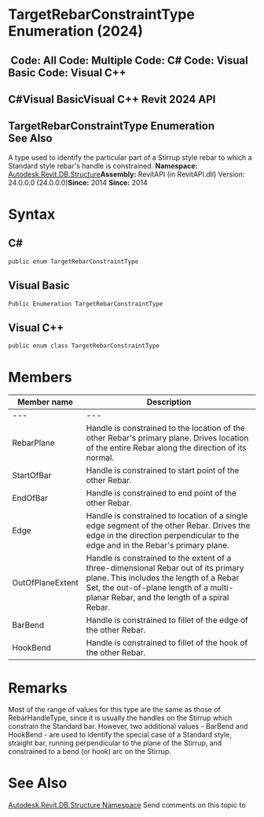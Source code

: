 # TargetRebarConstraintType Enumeration (2024)

﻿
 Code: All Code: Multiple Code: C# Code: Visual Basic Code: Visual C++   
---  
C#Visual BasicVisual C++
Revit 2024 API  
---  
TargetRebarConstraintType Enumeration  
See Also  
---  
A type used to identify the particular part of a Stirrup style rebar to which a Standard style rebar's handle is constrained. 
**Namespace:** [Autodesk.Revit.DB.Structure](d586b341-f687-9d90-e96d-255806b7d4fc.md "Autodesk.Revit.DB.Structure Namespace")**Assembly:** RevitAPI (in RevitAPI.dll) Version: 24.0.0.0 (24.0.0.0)**Since:** 2014 **Since:** 2014 
# Syntax
C#  
---  
```text
public enum TargetRebarConstraintType
```
  
Visual Basic  
---  
```text
Public Enumeration TargetRebarConstraintType
```
  
Visual C++  
---  
```text
public enum class TargetRebarConstraintType
```
  
# Members
| Member name | Description |
| --- | --- |
| --- | --- |
| RebarPlane | Handle is constrained to the location of the other Rebar's primary plane. Drives location of the entire Rebar along the direction of its normal. |
| StartOfBar | Handle is constrained to start point of the other Rebar. |
| EndOfBar | Handle is constrained to end point of the other Rebar. |
| Edge | Handle is constrained to location of a single edge segment of the other Rebar. Drives the edge in the direction perpendicular to the edge and in the Rebar's primary plane. |
| OutOfPlaneExtent | Handle is constrained to the extent of a three-dimensional Rebar out of its primary plane. This includes the length of a Rebar Set, the out-of-plane length of a multi-planar Rebar, and the length of a spiral Rebar. |
| BarBend | Handle is constrained to fillet of the edge of the other Rebar. |
| HookBend | Handle is constrained to fillet of the hook of the other Rebar. |

# Remarks
Most of the range of values for this type are the same as those of RebarHandleType, since it is usually the handles on the Stirrup which constrain the Standard bar. However, two additional values - BarBend and HookBend - are used to identify the special case of a Standard style, straight bar, running perpendicular to the plane of the Stirrup, and constrained to a bend (or hook) arc on the Stirrup. 
# See Also
[Autodesk.Revit.DB.Structure Namespace](d586b341-f687-9d90-e96d-255806b7d4fc.md "Autodesk.Revit.DB.Structure Namespace")
Send comments on this topic to 